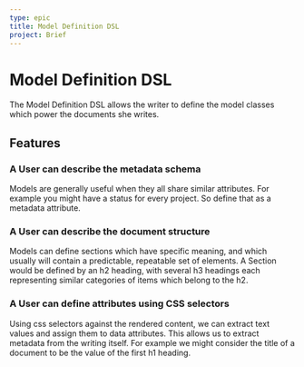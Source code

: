 ```yaml
---
type: epic
title: Model Definition DSL
project: Brief
---
```


# Model Definition DSL

The Model Definition DSL allows the writer to define the model classes which power the documents she writes.

## Features

### A User can describe the metadata schema

Models are generally useful when they all share similar attributes.  For
example you might have a status for every project.  So define that as a
metadata attribute.

### A User can describe the document structure

Models can define sections which have specific meaning, and which
usually will contain a predictable, repeatable set of elements.  A
Section would be defined by an h2 heading, with several h3 headings each
representing similar categories of items which belong to the h2.

### A User can define attributes using CSS selectors

Using css selectors against the rendered content, we can extract text
values and assign them to data attributes.  This allows us to extract
metadata from the writing itself.  For example we might consider the
title of a document to be the value of the first h1 heading.
